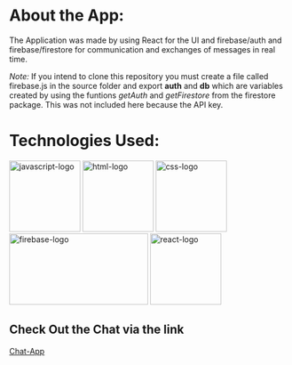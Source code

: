 # About the App:
The Application was made by using React for the UI and firebase/auth and firebase/firestore 
for communication and exchanges of messages in real time.

_Note:_ If you intend to clone this repository you must create a file called firebase.js in the source folder and export **auth** and **db** which are variables created by using the funtions _getAuth_ and _getFirestore_ from the firestore package. This was not included here because the API key.

# Technologies Used:
<img src="https://github.com/LuanTSP/Chat-App/assets/103657198/b3a5e8a6-787a-4c8e-a7e8-03e0a8b41dd3" alt="javascript-logo" width=128 height=128 >
<img src="https://github.com/LuanTSP/Chat-App/assets/103657198/902e7d8a-f044-469b-95d4-34fcbdf15c65" alt="html-logo" width=128 height=128>
<img src="https://github.com/LuanTSP/Chat-App/assets/103657198/5a9182a9-1537-4f29-8cfd-14bb69a49bf8" alt="css-logo" width=128 height=128>
<img src="https://github.com/LuanTSP/Chat-App/assets/103657198/36ec3645-1460-4b3a-95d6-7c4cb6d2b4db" alt="firebase-logo" width=250 height=128>
<img src="https://github.com/LuanTSP/Chat-App/assets/103657198/2280ac66-27a6-4b8f-8b37-36d95bbd75f3" alt="react-logo" width=128 height=128>


## Check Out the Chat via the link
[Chat-App](https://web-chat-69533.web.app/)
